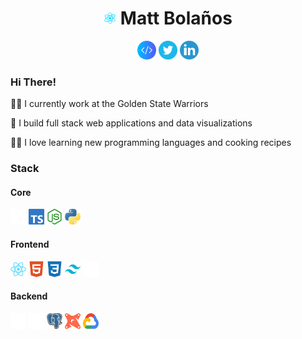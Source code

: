 <h1 align="center">
    <img src="react.gif" width="20"> Matt Bolaños
</h1>
<p align='center'>
    <a href="https://www.mattbolanos.com/"><img height="30" width="30" src="slash.png"></a>
    <a href="https://twitter.com/mattabolanos"><img height="30" width="30" src="twitter_logo.png"></a>
    <a href="https://www.linkedin.com/in/mattbolanos/"><img height="30" width="30" src="linkedin_logo.png"></a>
</p>

<h3>Hi There!</h3>

<p>👨‍💻 I currently work at the Golden State Warriors</p>
<p>👷 I build full stack web applications and data visualizations</p>
<p>👨‍🍳 I love learning new programming languages and cooking recipes</p>

<h3>Stack</h3>
<h4>Core</h4>
<div>
    <img width="25" height="25" src="stack/next-js.svg" alt="Next.js">
    <img width="25" height="25" src="stack/typescript.svg" alt="TypeScript">
    <img width="25" height="25" src="stack/nodejs.svg" alt="Node.js">
    <img width="25" height="25" src="stack/python.svg" alt="Python">
</div>

<h4>Frontend</h4>
<div>
    <img width="25" height="25" src="stack/react.svg" alt="React">
    <img width="25" height="25" src="stack/html5.svg" alt="HTML5">
    <img width="25" height="25" src="stack/css3.svg" alt="CSS3">
    <img width="25" height="25" src="stack/tailwindcss.svg" alt="TailwindCSS">
    <img width="25" height="25" src="stack/nextui.svg" alt="NextUI">
</div>

<h4>Backend</h4>
<div>
    <img width="25" height="25" src="stack/bun.svg" alt="Bun">
    <img width="25" height="25" src="stack/prisma.svg" alt="Prisma">
    <img width="25" height="25" src="stack/postgres.svg" alt="Postgres">
    <img width="25" height="25" src="stack/dbt.svg" alt="DBT">
    <img width="25" height="25" src="stack/gcloud.svg" alt="GCloud">
</div>
